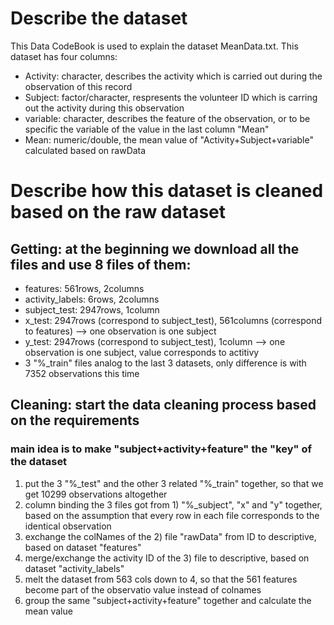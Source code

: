 # Describe the dataset
This Data CodeBook is used to explain the dataset MeanData.txt. This dataset has four columns:
* Activity: character, describes the activity which is carried out during the observation of this record
* Subject: factor/character, respresents the volunteer ID which is carring out the activity during this observation
* variable: character, describes the feature of the observation, or to be specific the variable of the value in the last column "Mean"
* Mean: numeric/double, the mean value of "Activity+Subject+variable" calculated based on rawData

# Describe how this dataset is cleaned based on the raw dataset
## Getting: at the beginning we download all the files and use 8 files of them:
* features: 561rows, 2columns
* activity_labels: 6rows, 2columns
* subject_test: 2947rows, 1column
* x_test: 2947rows (correspond to subject_test), 561columns (correspond to features) --> one observation is one subject
* y_test: 2947rows (correspond to subject_test), 1column --> one observation is one subject, value corresponds to actitivy
* 3 "%_train" files analog to the last 3 datasets, only difference is with 7352 observations this time
## Cleaning: start the data cleaning process based on the requirements
### main idea is to make "subject+activity+feature" the "key" of the dataset
1) put the 3 "%_test" and the other 3 related "%_train" together, so that we get 10299 observations altogether
2) column binding the 3 files got from 1) "%_subject", "x" and "y" together, based on the assumption that every row in each file corresponds to the identical observation
3) exchange the colNames of the 2) file "rawData" from ID to descriptive, based on dataset "features"
4) merge/exchange the activity ID of the 3) file to descriptive, based on dataset "activity_labels"
5) melt the dataset from 563 cols down to 4, so that the 561 features become part of the observatio value instead of colnames
6) group the same "subject+activity+feature" together and calculate the mean value

